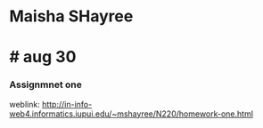 # Maisha SHayree
# # aug 30
### Assignmnet one
weblink: http://in-info-web4.informatics.iupui.edu/~mshayree/N220/homework-one.html
